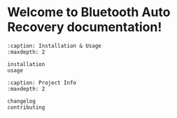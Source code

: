 # Welcome to Bluetooth Auto Recovery documentation!

```{toctree}
:caption: Installation & Usage
:maxdepth: 2

installation
usage
```

```{toctree}
:caption: Project Info
:maxdepth: 2

changelog
contributing
```

```{include} ../../README.md

```
